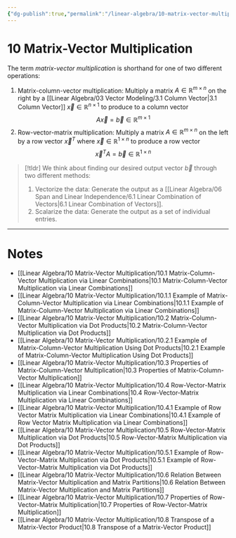 ```yaml
---
{"dg-publish":true,"permalink":"/linear-algebra/10-matrix-vector-multiplication/10-matrix-vector-multiplication/","tags":["MOC"]}
---
```


# 10 Matrix-Vector Multiplication
The term *matrix-vector multiplication* is shorthand for one of two different operations:
1. Matrix-column-vector multiplication: Multiply a matrix $A \in \mathbb{R}^{m \times n}$ on the right by a [[Linear Algebra/03 Vector Modeling/3.1 Column Vector\|3.1 Column Vector]] $\vec{x} \in \mathbb{R}^{n \times 1}$ to produce to a column vector
   $$
A \vec{x} = \vec{b} \in \mathbb{R}^{m \times 1}
$$
2. Row-vector-matrix multiplication: Multiply a matrix $A \in \mathbb{R}^{m \times n}$ on the left by a row vector $\vec{x}^{T}$ where $\vec{x} \in \mathbb{R}^{ 1 \times n}$ to produce a row vector
   $$
\vec{x}^{T} A = \vec{b} \in \mathbb{R}^{1 \times n}
$$

> [!tldr] 
> We think about finding our desired output vector $\vec{b}$ through two different methods:
> 1. Vectorize the data: Generate the output as a [[Linear Algebra/06 Span and Linear Independence/6.1 Linear Combination of Vectors\|6.1 Linear Combination of Vectors]].
> 2. Scalarize the data: Generate the output as a set of individual entries.


---
# Notes

- [[Linear Algebra/10 Matrix-Vector Multiplication/10.1 Matrix-Column-Vector Multiplication via Linear Combinations\|10.1 Matrix-Column-Vector Multiplication via Linear Combinations]]
- [[Linear Algebra/10 Matrix-Vector Multiplication/10.1.1 Example of Matrix-Column-Vector Multiplication via Linear Combinations\|10.1.1 Example of Matrix-Column-Vector Multiplication via Linear Combinations]]
- [[Linear Algebra/10 Matrix-Vector Multiplication/10.2 Matrix-Column-Vector Multiplication via Dot Products\|10.2 Matrix-Column-Vector Multiplication via Dot Products]]
- [[Linear Algebra/10 Matrix-Vector Multiplication/10.2.1 Example of Matrix-Column-Vector Multiplication Using Dot Products\|10.2.1 Example of Matrix-Column-Vector Multiplication Using Dot Products]]
- [[Linear Algebra/10 Matrix-Vector Multiplication/10.3 Properties of Matrix-Column-Vector Multiplication\|10.3 Properties of Matrix-Column-Vector Multiplication]]
- [[Linear Algebra/10 Matrix-Vector Multiplication/10.4 Row-Vector-Matrix Multiplication via Linear Combinations\|10.4 Row-Vector-Matrix Multiplication via Linear Combinations]]
- [[Linear Algebra/10 Matrix-Vector Multiplication/10.4.1 Example of Row Vector Matrix Multiplication via Linear Combinations\|10.4.1 Example of Row Vector Matrix Multiplication via Linear Combinations]]
- [[Linear Algebra/10 Matrix-Vector Multiplication/10.5 Row-Vector-Matrix Multiplication via Dot Products\|10.5 Row-Vector-Matrix Multiplication via Dot Products]]
- [[Linear Algebra/10 Matrix-Vector Multiplication/10.5.1 Example of Row-Vector-Matrix Multiplication via Dot Products\|10.5.1 Example of Row-Vector-Matrix Multiplication via Dot Products]]
- [[Linear Algebra/10 Matrix-Vector Multiplication/10.6 Relation Between Matrix-Vector Multiplication and Matrix Partitions\|10.6 Relation Between Matrix-Vector Multiplication and Matrix Partitions]]
- [[Linear Algebra/10 Matrix-Vector Multiplication/10.7 Properties of Row-Vector-Matrix Multiplication\|10.7 Properties of Row-Vector-Matrix Multiplication]]
- [[Linear Algebra/10 Matrix-Vector Multiplication/10.8 Transpose of a Matrix-Vector Product\|10.8 Transpose of a Matrix-Vector Product]]

